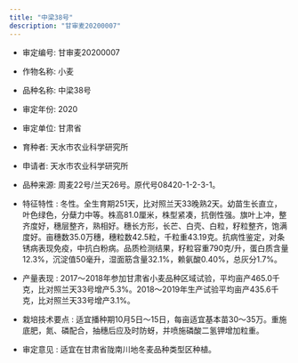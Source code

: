 ```yaml
---
title: "中梁38号"
description: "甘审麦20200007"
---
```

* 审定编号:  甘审麦20200007

*  作物名称:  小麦

*  品种名称:  中梁38号

*  审定年份:  2020

*  审定单位:  甘肃省

* 育种者:  天水市农业科学研究所

*  申请者:  天水市农业科学研究所

*  品种来源:  周麦22号/兰天26号。原代号08420-1-2-3-1。

*  特征特性 : 
冬性。全生育期251天，比对照兰天33晚熟2天。幼苗生长直立，叶色绿色，分蘖力中等。株高81.0厘米，株型紧凑，抗倒性强。旗叶上冲，整齐度好，穗层整齐，熟相好。穗长方形，长芒、白壳、白粒，籽粒整齐，饱满度好。亩穗数35.0万穗，穗粒数42.5粒，千粒重43.19克。抗病性鉴定，对条锈病表现免疫，中抗白粉病。品质检测结果，籽粒容重790克/升，蛋白质含量12.3%，沉淀值50毫升，湿面筋含量32.1%，赖氨酸0.40%，总灰分1.7%。
 
*  产量表现 : 
2017～2018年参加甘肃省小麦品种区域试验，平均亩产465.0千克，比对照兰天33号增产5.3%。2018～2019年生产试验平均亩产435.6千克，比对照兰天33号增产3.1%。

*  栽培技术要点 : 
适宜播种期10月5日～15日，每亩适宜基本苗30～35万。重施底肥，氮、磷配合，抽穗后应及时防蚜，并喷施磷酸二氢钾增加粒重。

*  审定意见 : 
适宜在甘肃省陇南川地冬麦品种类型区种植。
